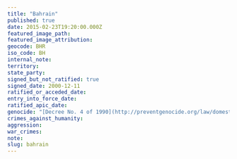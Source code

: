 ```yaml
---
title: "Bahrain"
published: true
date: 2015-02-23T19:20:00.000Z
featured_image_path:
featured_image_attribution:
geocode: BHR
iso_code: BH
internal_note:
territory:
state_party:
signed_but_not_ratified: true
signed_date: 2000-12-11
ratified_or_acceded_date:
entry_into_force_date:
ratified_apic_date:
genocide: "[Decree No. 4 of 1990](http://preventgenocide.org/law/domestic/)"
crimes_against_humanity:
aggression:
war_crimes:
note:
slug: bahrain
---
```

